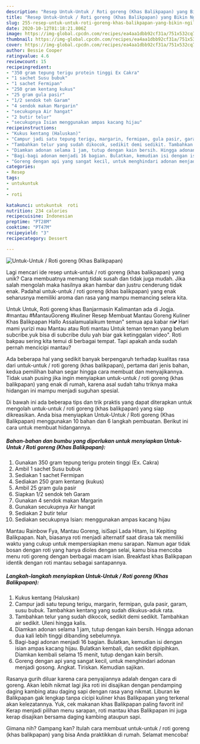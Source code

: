 ```yaml
---
description: "Resep Untuk-Untuk / Roti goreng (Khas Balikpapan) yang Bikin Ngiler"
title: "Resep Untuk-Untuk / Roti goreng (Khas Balikpapan) yang Bikin Ngiler"
slug: 255-resep-untuk-untuk-roti-goreng-khas-balikpapan-yang-bikin-ngiler
date: 2020-10-12T01:18:21.806Z
image: https://img-global.cpcdn.com/recipes/ea4aa1dbb92cf31a/751x532cq70/untuk-untuk-roti-goreng-khas-balikpapan-foto-resep-utama.jpg
thumbnail: https://img-global.cpcdn.com/recipes/ea4aa1dbb92cf31a/751x532cq70/untuk-untuk-roti-goreng-khas-balikpapan-foto-resep-utama.jpg
cover: https://img-global.cpcdn.com/recipes/ea4aa1dbb92cf31a/751x532cq70/untuk-untuk-roti-goreng-khas-balikpapan-foto-resep-utama.jpg
author: Bessie Cooper
ratingvalue: 4.6
reviewcount: 15
recipeingredient:
- "350 gram tepung terigu protein tinggi Ex Cakra"
- "1 sachet Susu bubuk"
- "1 sachet Fermipan"
- "250 gram kentang kukus"
- "25 gram gula pasir"
- "1/2 sendok teh Garam"
- "4 sendok makan Margarin"
- "secukupnya Air hangat"
- "2 butir telur"
- "secukupnya Isian menggunakan ampas kacang hijau"
recipeinstructions:
- "Kukus kentang (Haluskan)"
- "Campur jadi satu tepung terigu, margarin, fermipan, gula pasir, garam, susu bubuk. Tambahkan kentang yang sudah dikukus-aduk rata."
- "Tambahkan telur yang sudah dikocok, sedikit demi sedikit. Tambahkan air sedikit. Uleni hingga kalis."
- "Diamkan adonan selama 1 jam, tutup dengan kain bersih. Hingga adonan dua kali lebih tinggi dibanding sebelumnya."
- "Bagi-bagi adonan menjadi 16 bagian. Bulatkan, kemudian isi dengan isian ampas kacang hijau. Bulatkan kembali, dan sedikit dipipihkan. Diamkan kembali selama 15 menit, tutup dengan kain bersih."
- "Goreng dengan api yang sangat kecil, untuk menghindari adonan menjadi gosong. Angkat. Tiriskan. Kemudian sajikan."
categories:
- Resep
tags:
- untukuntuk
- 
- roti

katakunci: untukuntuk  roti 
nutrition: 234 calories
recipecuisine: Indonesian
preptime: "PT28M"
cooktime: "PT47M"
recipeyield: "3"
recipecategory: Dessert

---
```



![Untuk-Untuk / Roti goreng (Khas Balikpapan)](https://img-global.cpcdn.com/recipes/ea4aa1dbb92cf31a/751x532cq70/untuk-untuk-roti-goreng-khas-balikpapan-foto-resep-utama.jpg)

Lagi mencari ide resep untuk-untuk / roti goreng (khas balikpapan) yang unik? Cara membuatnya memang tidak susah dan tidak juga mudah. Jika salah mengolah maka hasilnya akan hambar dan justru cenderung tidak enak. Padahal untuk-untuk / roti goreng (khas balikpapan) yang enak seharusnya memiliki aroma dan rasa yang mampu memancing selera kita.

Untuk Untuk, Roti goreng khas Banjarmasin Kalimantan ada di Jogja. #mantau #MantauGoreng #kuliner Resep Membuat Mantau Goreng Kuliner Khas Balikpapan Hallo Assalamualaikum teman&#34; semua apa kabar ni💕 Hari mami yurizi mau Mantau atau Roti mantau Untuk teman teman yang belum subcribe.yuk bisa di subcribe dulu yah biar gak ketinggalan video&#34;. Roti bakpau sering kita temui di berbagai tempat. Tapi apakah anda sudah pernah mencicipi mantau?

Ada beberapa hal yang sedikit banyak berpengaruh terhadap kualitas rasa dari untuk-untuk / roti goreng (khas balikpapan), pertama dari jenis bahan, kedua pemilihan bahan segar hingga cara membuat dan menyajikannya. Tidak usah pusing jika ingin menyiapkan untuk-untuk / roti goreng (khas balikpapan) yang enak di rumah, karena asal sudah tahu triknya maka hidangan ini mampu menjadi suguhan spesial.


Di bawah ini ada beberapa tips dan trik praktis yang dapat diterapkan untuk mengolah untuk-untuk / roti goreng (khas balikpapan) yang siap dikreasikan. Anda bisa menyiapkan Untuk-Untuk / Roti goreng (Khas Balikpapan) menggunakan 10 bahan dan 6 langkah pembuatan. Berikut ini cara untuk membuat hidangannya.

<!--inarticleads1-->

##### Bahan-bahan dan bumbu yang diperlukan untuk menyiapkan Untuk-Untuk / Roti goreng (Khas Balikpapan):

1. Gunakan 350 gram tepung terigu protein tinggi (Ex. Cakra)
1. Ambil 1 sachet Susu bubuk
1. Sediakan 1 sachet Fermipan
1. Sediakan 250 gram kentang (kukus)
1. Ambil 25 gram gula pasir
1. Siapkan 1/2 sendok teh Garam
1. Gunakan 4 sendok makan Margarin
1. Gunakan secukupnya Air hangat
1. Sediakan 2 butir telur
1. Sediakan secukupnya Isian: menggunakan ampas kacang hijau


Mantau Rainbow Fya, Mantau Goreng, isiSapi Lada Hitam, Isi Kepiting Balikpapan. Nah, biasanya roti menjadi alternatif saat dirasa tak memiliki waktu yang cukup untuk mempersiapkan menu sarapan. Namun agar tidak bosan dengan roti yang hanya dioles dengan selai, kamu bisa mencoba menu roti goreng dengan berbagai macam isian. Breakfast khas Balikpapan identik dengan roti mantau sebagai santapannya. 

<!--inarticleads2-->

##### Langkah-langkah menyiapkan Untuk-Untuk / Roti goreng (Khas Balikpapan):

1. Kukus kentang (Haluskan)
1. Campur jadi satu tepung terigu, margarin, fermipan, gula pasir, garam, susu bubuk. Tambahkan kentang yang sudah dikukus-aduk rata.
1. Tambahkan telur yang sudah dikocok, sedikit demi sedikit. Tambahkan air sedikit. Uleni hingga kalis.
1. Diamkan adonan selama 1 jam, tutup dengan kain bersih. Hingga adonan dua kali lebih tinggi dibanding sebelumnya.
1. Bagi-bagi adonan menjadi 16 bagian. Bulatkan, kemudian isi dengan isian ampas kacang hijau. Bulatkan kembali, dan sedikit dipipihkan. Diamkan kembali selama 15 menit, tutup dengan kain bersih.
1. Goreng dengan api yang sangat kecil, untuk menghindari adonan menjadi gosong. Angkat. Tiriskan. Kemudian sajikan.


Rasanya gurih diluar karena cara penyajiannya adalah dengan cara di goreng. Akan lebih nikmat lagi jika roti ini disajikan dengan pendamping daging kambing atau daging sapi dengan rasa yang nikmat. Liburan ke Balikpapan gak lengkap tanpa cicipi kuliner khas Balikpapan yang terkenal akan kelezatannya. Yuk, cek makanan khas Balikpapan paling favorit ini! Kerap menjadi pilihan menu sarapan, roti mantau khas Balikpapan ini juga kerap disajikan bersama daging kambing ataupun sapi. 

Gimana nih? Gampang kan? Itulah cara membuat untuk-untuk / roti goreng (khas balikpapan) yang bisa Anda praktikkan di rumah. Selamat mencoba!
